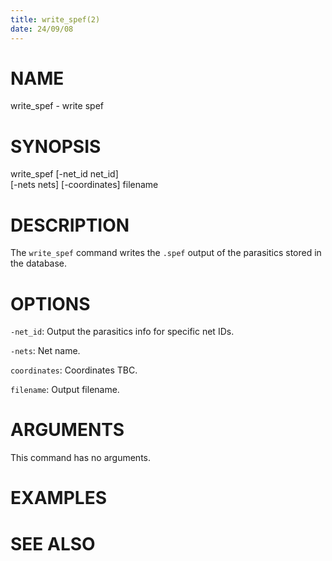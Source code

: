 ```yaml
---
title: write_spef(2)
date: 24/09/08
---
```


# NAME

write_spef - write spef

# SYNOPSIS

write_spef
    [-net_id net_id]                
    [-nets nets]
    [-coordinates]
    filename                     


# DESCRIPTION

The `write_spef` command writes the `.spef` output of the parasitics stored
in the database.

# OPTIONS

`-net_id`:  Output the parasitics info for specific net IDs.

`-nets`:  Net name.

`coordinates`:  Coordinates TBC.

`filename`:  Output filename.

# ARGUMENTS

This command has no arguments.

# EXAMPLES

# SEE ALSO
